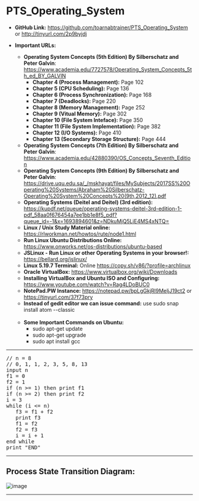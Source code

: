 # PTS_Operating_System

* **GitHub Link:** https://github.com/toarnabtrainer/PTS_Operating_System or http://tinyurl.com/2p9byjdj

* **Important URLs:**
   * **Operating System Concepts (5th Edition) By Silberschatz and Peter Galvin**: https://www.academia.edu/7727578/Operating_System_Concepts_5th_ed_BY_GALVIN
     * **Chapter 4 (Process Management):** Page 102
     * **Chapter 5 (CPU Scheduling):** Page 136
     * **Chapter 6 (Process Synchronization):** Page 168
     * **Chapter 7 (Deadlocks):** Page 220
     * **Chapter 8 (Memory Management):** Page 252
     * **Chapter 9 (Vitual Memory):** Page 302
     * **Chapter 10 (File System Inteface):** Page 350
     * **Chapter 11 (File System Implementation):** Page 382
     * **Chapter 12 (I/O Systems):** Page 410
     * **Chapter 13 (Secondary Storage Structure):** Page 444
   * **Operating System Concepts (7th Edition) By Silberschatz and Peter Galvin**: https://www.academia.edu/42880390/OS_Concepts_Seventh_Edition
   * **Operating System Concepts (9th Edition) By Silberschatz and Peter Galvin**: https://drive.uqu.edu.sa/_/mskhayat/files/MySubjects/2017SS%20Operating%20Systems/Abraham%20Silberschatz-Operating%20System%20Concepts%20(9th,2012_12).pdf
   * **Operating Systems (Deitel and Deitel) (3rd edition):** https://kupdf.net/queue/operating-systems-deitel-3rd-edition-1-pdf_58aa0f676454a7ee1bb1e8f5_pdf?queue_id=-1&x=1693894601&z=NDkuMjQ5LjE4MS4xNTQ=
   * **Linux / Unix Study Material online:** https://rlworkman.net/howtos/rute/node1.html
   * **Run Linux Ubuntu Distributions Online:** https://www.onworks.net/os-distributions/ubuntu-based
   * **JSLinux - Run Linux or other Operating Systems in your browser!:** https://bellard.org/jslinux/
   * **Linux 5.19.7 Terminal:** Online https://copy.sh/v86/?profile=archlinux
   * **Oracle VirtualBox:** https://www.virtualbox.org/wiki/Downloads
   * **Installing VirtualBox and Ubuntu ISO and Configuring:** https://www.youtube.com/watch?v=Rag4LDoBUC0
   * **NotePad.PW Instance:** https://notepad.pw/bpLgGkjRl9MeljJ19ct2 or https://tinyurl.com/37f73pry
   * **Instead of gedit editor we can issue command:** use sudo snap install atom --classic
   <br>
   
   * **Some Important Commands on Ubuntu:**
       * sudo apt-get update
       * sudo apt-get upgrade
       * sudo apt install gcc
<hr>

<pre>
// n = 8
// 0, 1, 1, 2, 3, 5, 8, 13
input n
f1 = 0
f2 = 1
if (n >= 1) then print f1
if (n >= 2) then print f2
i = 3
while (i <= n)
   f3 = f1 + f2
   print f3
   f1 = f2
   f2 = f3
   i = i + 1
end while
print "END"  
</pre>

<hr>

## Process State Transition Diagram:
![image](https://github.com/toarnabtrainer/Operating_System/assets/111301975/229d028d-220d-474c-98a6-8109c3c8ba20)
<hr>
